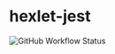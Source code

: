 # hexlet-jest

![GitHub Workflow Status](https://github.com/IKS26/hexlet-jest/actions/workflows/start-workflow.yml/badge.svg)
